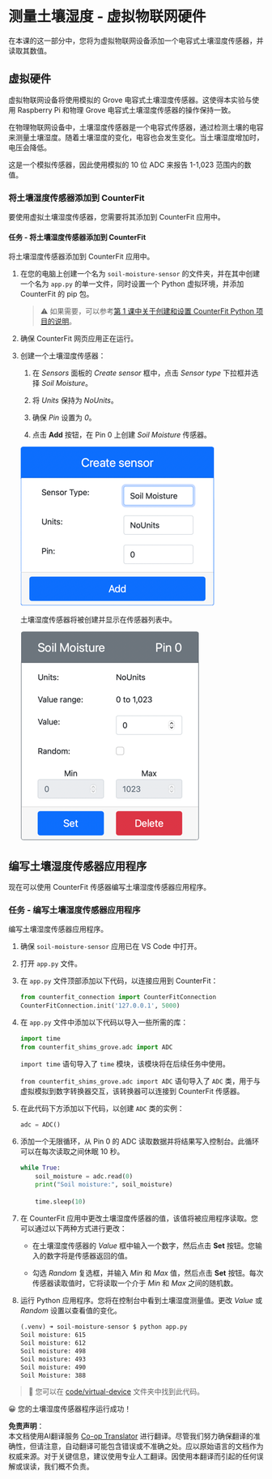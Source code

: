 <!--
CO_OP_TRANSLATOR_METADATA:
{
  "original_hash": "2bf65f162bcebd35fbcba5fd245afac4",
  "translation_date": "2025-08-24T22:39:06+00:00",
  "source_file": "2-farm/lessons/2-detect-soil-moisture/virtual-device-soil-moisture.md",
  "language_code": "zh"
}
-->
# 测量土壤湿度 - 虚拟物联网硬件

在本课的这一部分中，您将为虚拟物联网设备添加一个电容式土壤湿度传感器，并读取其数值。

## 虚拟硬件

虚拟物联网设备将使用模拟的 Grove 电容式土壤湿度传感器。这使得本实验与使用 Raspberry Pi 和物理 Grove 电容式土壤湿度传感器的操作保持一致。

在物理物联网设备中，土壤湿度传感器是一个电容式传感器，通过检测土壤的电容来测量土壤湿度。随着土壤湿度的变化，电容也会发生变化。当土壤湿度增加时，电压会降低。

这是一个模拟传感器，因此使用模拟的 10 位 ADC 来报告 1-1,023 范围内的数值。

### 将土壤湿度传感器添加到 CounterFit

要使用虚拟土壤湿度传感器，您需要将其添加到 CounterFit 应用中。

#### 任务 - 将土壤湿度传感器添加到 CounterFit

将土壤湿度传感器添加到 CounterFit 应用中。

1. 在您的电脑上创建一个名为 `soil-moisture-sensor` 的文件夹，并在其中创建一个名为 `app.py` 的单一文件，同时设置一个 Python 虚拟环境，并添加 CounterFit 的 pip 包。

    > ⚠️ 如果需要，可以参考[第 1 课中关于创建和设置 CounterFit Python 项目的说明](../../../1-getting-started/lessons/1-introduction-to-iot/virtual-device.md)。

1. 确保 CounterFit 网页应用正在运行。

1. 创建一个土壤湿度传感器：

    1. 在 *Sensors* 面板的 *Create sensor* 框中，点击 *Sensor type* 下拉框并选择 *Soil Moisture*。

    1. 将 *Units* 保持为 *NoUnits*。

    1. 确保 *Pin* 设置为 *0*。

    1. 点击 **Add** 按钮，在 Pin 0 上创建 *Soil Moisture* 传感器。

    ![土壤湿度传感器设置](../../../../../translated_images/counterfit-create-soil-moisture-sensor.35266135a5e0ae68b29a684d7db0d2933a8098b2307d197f7c71577b724603aa.zh.png)

    土壤湿度传感器将被创建并显示在传感器列表中。

    ![已创建的土壤湿度传感器](../../../../../translated_images/counterfit-soil-moisture-sensor.81742b2de0e9de60a3b3b9a2ff8ecc686d428eb6d71820f27a693be26e5aceee.zh.png)

## 编写土壤湿度传感器应用程序

现在可以使用 CounterFit 传感器编写土壤湿度传感器应用程序。

### 任务 - 编写土壤湿度传感器应用程序

编写土壤湿度传感器应用程序。

1. 确保 `soil-moisture-sensor` 应用已在 VS Code 中打开。

1. 打开 `app.py` 文件。

1. 在 `app.py` 文件顶部添加以下代码，以连接应用到 CounterFit：

    ```python
    from counterfit_connection import CounterFitConnection
    CounterFitConnection.init('127.0.0.1', 5000)
    ```

1. 在 `app.py` 文件中添加以下代码以导入一些所需的库：

    ```python
    import time
    from counterfit_shims_grove.adc import ADC
    ```

    `import time` 语句导入了 `time` 模块，该模块将在后续任务中使用。

    `from counterfit_shims_grove.adc import ADC` 语句导入了 `ADC` 类，用于与虚拟模拟到数字转换器交互，该转换器可以连接到 CounterFit 传感器。

1. 在此代码下方添加以下代码，以创建 `ADC` 类的实例：

    ```python
    adc = ADC()
    ```

1. 添加一个无限循环，从 Pin 0 的 ADC 读取数据并将结果写入控制台。此循环可以在每次读取之间休眠 10 秒。

    ```python
    while True:
        soil_moisture = adc.read(0)
        print("Soil moisture:", soil_moisture)
    
        time.sleep(10)
    ```

1. 在 CounterFit 应用中更改土壤湿度传感器的值，该值将被应用程序读取。您可以通过以下两种方式进行更改：

    * 在土壤湿度传感器的 *Value* 框中输入一个数字，然后点击 **Set** 按钮。您输入的数字将是传感器返回的值。

    * 勾选 *Random* 复选框，并输入 *Min* 和 *Max* 值，然后点击 **Set** 按钮。每次传感器读取值时，它将读取一个介于 *Min* 和 *Max* 之间的随机数。

1. 运行 Python 应用程序。您将在控制台中看到土壤湿度测量值。更改 *Value* 或 *Random* 设置以查看值的变化。

    ```output
    (.venv) ➜ soil-moisture-sensor $ python app.py 
    Soil moisture: 615
    Soil moisture: 612
    Soil moisture: 498
    Soil moisture: 493
    Soil moisture: 490
    Soil Moisture: 388
    ```

> 💁 您可以在 [code/virtual-device](../../../../../2-farm/lessons/2-detect-soil-moisture/code/virtual-device) 文件夹中找到此代码。

😀 您的土壤湿度传感器程序运行成功！

**免责声明**：  
本文档使用AI翻译服务 [Co-op Translator](https://github.com/Azure/co-op-translator) 进行翻译。尽管我们努力确保翻译的准确性，但请注意，自动翻译可能包含错误或不准确之处。应以原始语言的文档作为权威来源。对于关键信息，建议使用专业人工翻译。因使用本翻译而引起的任何误解或误读，我们概不负责。